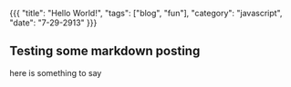 {{{
"title": "Hello World!",
"tags": ["blog", "fun"],
"category": "javascript",
"date": "7-29-2913"
}}}

## Testing some markdown posting

here is something to say
